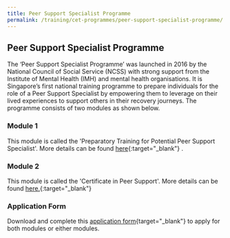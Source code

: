 ```yaml
---
title: Peer Support Specialist Programme
permalink: /training/cet-programmes/peer-support-specialist-programme/
---
```



## Peer Support Specialist Programme

The ‘Peer Support Specialist Programme’ was launched in 2016 by the National Council of Social Service (NCSS) with strong support from the Institute of Mental Health (IMH) and mental health organisations. It is Singapore’s first national training programme to prepare individuals for the role of a Peer Support Specialist by empowering them to leverage on their lived experiences to support others in their recovery journeys. The programme consists of two modules as shown below.

### Module 1

This module is called the 'Preparatory Training for Potential Peer Support Specialist'. More details can be found  [here]( https://ncss-ssi-staging.netlify.app/training/cet-programmes/preparatory-training-for-potential-peer-support-specialist/){:target="_blank"}   .

### Module 2

This module is called the 'Certificate in Peer Support'. More details can be found  [here.](https://ncss-ssi-staging.netlify.app/training/cet-programmes/certificate-in-peer-support/){:target="_blank"}   

### Application Form

Download and complete this  [application form](https://ncss-ssi-staging.netlify.app/images/training/Application%20form_Prep%20and%20CPS_Run%206.pdf){target="_blank"} to apply for both modules or either modules.
  
